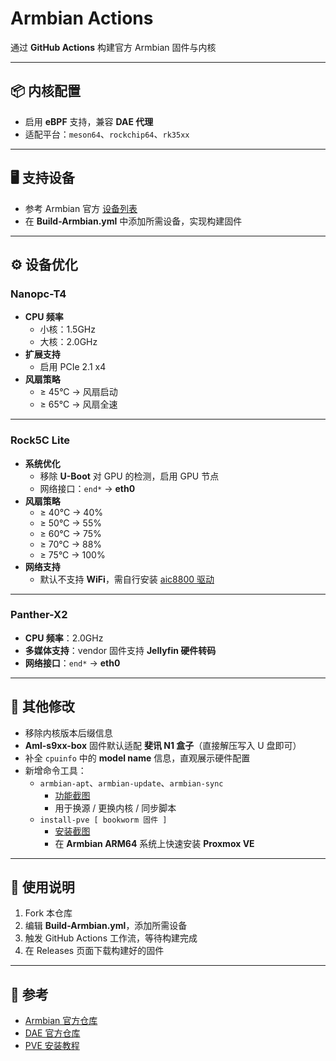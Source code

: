 # Armbian Actions

通过 **GitHub Actions** 构建官方 Armbian 固件与内核

---

## 📦 内核配置
- 启用 **eBPF** 支持，兼容 **DAE 代理**
- 适配平台：`meson64`、`rockchip64`、`rk35xx`

---

## 🖥️ 支持设备
- 参考 Armbian 官方 [设备列表](https://github.com/armbian/build/tree/main/config/boards)
- 在 **Build-Armbian.yml** 中添加所需设备，实现构建固件

---

## ⚙️ 设备优化

### Nanopc-T4
- **CPU 频率**
  - 小核：1.5GHz
  - 大核：2.0GHz
- **扩展支持**
  - 启用 PCIe 2.1 x4
- **风扇策略**
  - ≥ 45°C → 风扇启动
  - ≥ 65°C → 风扇全速

---

### Rock5C Lite
- **系统优化**
  - 移除 **U-Boot** 对 GPU 的检测，启用 GPU 节点
  - 网络接口：`end*` → **eth0**
- **风扇策略**
  - ≥ 40°C → 40%
  - ≥ 50°C → 55%
  - ≥ 60°C → 75%
  - ≥ 70°C → 88%
  - ≥ 75°C → 100%
- **网络支持**
  - 默认不支持 **WiFi**，需自行安装 [aic8800 驱动](https://github.com/radxa-pkg/aic8800)

---

### Panther-X2
- **CPU 频率**：2.0GHz
- **多媒体支持**：vendor 固件支持 **Jellyfin 硬件转码**
- **网络接口**：`end*` → **eth0**

---

## 🔧 其他修改
- 移除内核版本后缀信息
- **Aml-s9xx-box** 固件默认适配 **斐讯 N1 盒子**（直接解压写入 U 盘即可）
- 补全 `cpuinfo` 中的 **model name** 信息，直观展示硬件配置
- 新增命令工具：
  - `armbian-apt`、`armbian-update`、`armbian-sync`
    - [功能截图](https://github.com/Zane-E/Armbian-Actions/blob/main/screenshot/screenshot.png)
    - 用于换源 / 更换内核 / 同步脚本
  - `install-pve [ bookworm 固件 ]`
    - [安装截图](https://github.com/Zane-E/Armbian-Actions/blob/main/screenshot/install-pve.png)
    - 在 **Armbian ARM64** 系统上快速安装 **Proxmox VE**

---

## 📖 使用说明
1. Fork 本仓库
2. 编辑 **Build-Armbian.yml**，添加所需设备
3. 触发 GitHub Actions 工作流，等待构建完成
4. 在 Releases 页面下载构建好的固件

---

## 📌 参考
- [Armbian 官方仓库](https://github.com/armbian/build)
- [DAE 官方仓库](https://github.com/daeuniverse/dae)
- [PVE 安装教程](https://www.zhou.pp.ua/)
